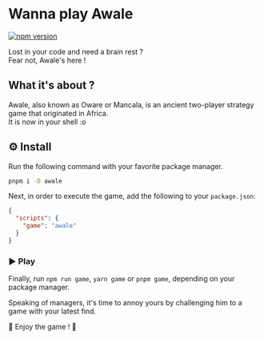 # Wanna play Awale

[![npm version](https://badgen.net/npm/v/awale)](https://npmjs.com/awale)

Lost in your code and need a brain rest ?  
Fear not, Awale's here !

## What it's about ?

Awale, also known as Oware or Mancala, is an ancient two-player strategy game that originated in Africa.  
It is now in your shell :o

## ⚙️ Install

Run the following command with your favorite package manager.

```bash
pnpm i -D awale
```

Next, in order to execute the game, add the following to your `package.json`:

```json
{
  "scripts": {
    "game": "awale"
  }
}
```

### ▶️ Play

Finally, run `npm run game`, `yarn game` or `pnpm game`, depending on your package manager.

Speaking of managers, it's time to annoy yours by challenging him to a game with your latest find.

🎊 Enjoy the game ! 🎉
